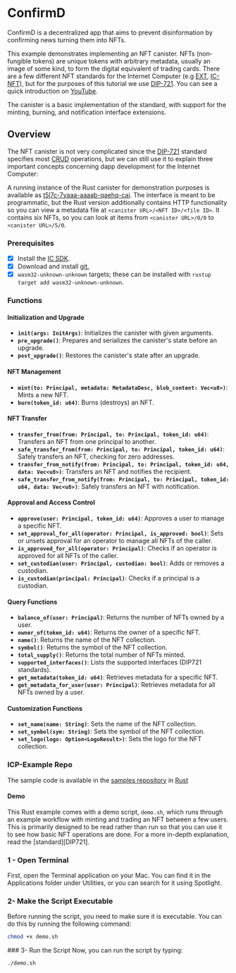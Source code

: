 # ConfirmD

ConfirmD is a decentralized app that aims to prevent disinformation by confirming news turning them into NFTs.

This example demonstrates implementing an NFT canister. NFTs (non-fungible tokens) are unique tokens with arbitrary
metadata, usually an image of some kind, to form the digital equivalent of trading cards. There are a few different
NFT standards for the Internet Computer (e.g [EXT](https://github.com/Toniq-Labs/extendable-token), [IC-NFT](https://github.com/rocklabs-io/ic-nft)), but for the purposes of this tutorial we use [DIP-721](https://github.com/Psychedelic/DIP721). You can see a quick introduction on [YouTube](https://youtu.be/1po3udDADp4).

The canister is a basic implementation of the standard, with support for the minting, burning, and notification interface extensions.

## Overview

The NFT canister is not very complicated since the [DIP-721](https://github.com/Psychedelic/DIP721) standard specifies most [CRUD](https://en.wikipedia.org/wiki/Create,_read,_update_and_delete) operations,
but we can still use it to explain three important concepts concerning dapp development for the Internet Computer:

A running instance of the Rust canister for demonstration purposes is available as [t5l7c-7yaaa-aaaab-qaehq-cai](https://t5l7c-7yaaa-aaaab-qaehq-cai.icp0.io).
The interface is meant to be programmatic, but the Rust version additionally contains HTTP functionality so you can view a metadata file at `<canister URL>/<NFT ID>/<file ID>`.
It contains six NFTs, so you can look at items from `<canister URL>/0/0` to `<canister URL>/5/0`.

### Prerequisites

-   [x] Install the [IC SDK](https://internetcomputer.org/docs/current/developer-docs/setup/install/index.mdx).
-   [x] Download and install [git.](https://git-scm.com/downloads)
-   [x] `wasm32-unknown-unknown` targets; these can be installed with `rustup target add wasm32-unknown-unknown`.

### Functions

#### Initialization and Upgrade

-   **`init(args: InitArgs)`**: Initializes the canister with given arguments.
-   **`pre_upgrade()`**: Prepares and serializes the canister's state before an upgrade.
-   **`post_upgrade()`**: Restores the canister's state after an upgrade.

#### NFT Management

-   **`mint(to: Principal, metadata: MetadataDesc, blob_content: Vec<u8>)`**: Mints a new NFT.
-   **`burn(token_id: u64)`**: Burns (destroys) an NFT.

#### NFT Transfer

-   **`transfer_from(from: Principal, to: Principal, token_id: u64)`**: Transfers an NFT from one principal to another.
-   **`safe_transfer_from(from: Principal, to: Principal, token_id: u64)`**: Safely transfers an NFT, checking for zero addresses.
-   **`transfer_from_notify(from: Principal, to: Principal, token_id: u64, data: Vec<u8>)`**: Transfers an NFT and notifies the recipient.
-   **`safe_transfer_from_notify(from: Principal, to: Principal, token_id: u64, data: Vec<u8>)`**: Safely transfers an NFT with notification.

#### Approval and Access Control

-   **`approve(user: Principal, token_id: u64)`**: Approves a user to manage a specific NFT.
-   **`set_approval_for_all(operator: Principal, is_approved: bool)`**: Sets or unsets approval for an operator to manage all NFTs of the caller.
-   **`is_approved_for_all(operator: Principal)`**: Checks if an operator is approved for all NFTs of the caller.
-   **`set_custodian(user: Principal, custodian: bool)`**: Adds or removes a custodian.
-   **`is_custodian(principal: Principal)`**: Checks if a principal is a custodian.

#### Query Functions

-   **`balance_of(user: Principal)`**: Returns the number of NFTs owned by a user.
-   **`owner_of(token_id: u64)`**: Returns the owner of a specific NFT.
-   **`name()`**: Returns the name of the NFT collection.
-   **`symbol()`**: Returns the symbol of the NFT collection.
-   **`total_supply()`**: Returns the total number of NFTs minted.
-   **`supported_interfaces()`**: Lists the supported interfaces (DIP721 standards).
-   **`get_metadata(token_id: u64)`**: Retrieves metadata for a specific NFT.
-   **`get_metadata_for_user(user: Principal)`**: Retrieves metadata for all NFTs owned by a user.

#### Customization Functions

-   **`set_name(name: String)`**: Sets the name of the NFT collection.
-   **`set_symbol(sym: String)`**: Sets the symbol of the NFT collection.
-   **`set_logo(logo: Option<LogoResult>)`**: Sets the logo for the NFT collection.

### ICP-Example Repo

The sample code is available in the [samples repository](https://github.com/dfinity/examples) in [Rust](https://github.com/dfinity/examples/tree/master/rust/dip721-nft-container)

#### Demo

This Rust example comes with a demo script, `demo.sh`, which runs through an example workflow with minting and trading an NFT between a few users. This is primarily designed to be read rather than run so that you can use it to see how basic NFT operations are done. For a more in-depth explanation, read the [standard][DIP721].

### 1 - Open Terminal

First, open the Terminal application on your Mac. You can find it in the Applications folder under Utilities, or you can search for it using Spotlight.

### 2- Make the Script Executable

Before running the script, you need to make sure it is executable. You can do this by running the following command:

```sh
chmod +x demo.sh
```

### 3- Run the Script
Now, you can run the script by typing:

```sh
./demo.sh
```
